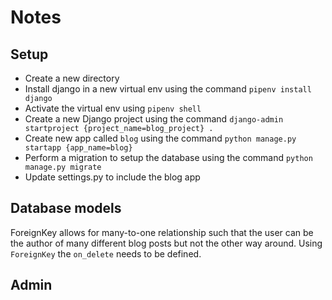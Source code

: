 # Notes

## Setup

- Create a new directory
- Install django in a new virtual env using the command `pipenv install django`
- Activate the virtual env using `pipenv shell`
- Create a new Django project using the command `django-admin startproject {project_name=blog_project} .`
- Create new app called `blog` using the command `python manage.py startapp {app_name=blog}`
- Perform a migration to setup the database using the command `python manage.py migrate`
- Update settings.py to include the blog app

## Database models

ForeignKey allows for many-to-one relationship such that the user can be the author of many different blog posts but not the other way around. Using `ForeignKey` the  `on_delete` needs to be defined.

## Admin


